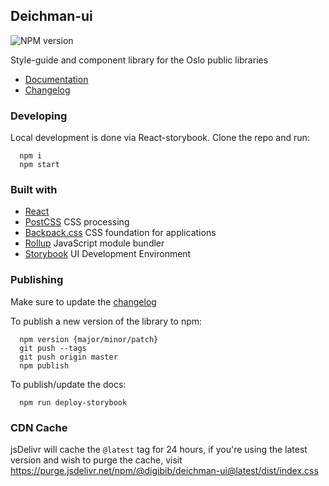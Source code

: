 ## Deichman-ui

![NPM version](https://img.shields.io/npm/v/@digibib/deichman-ui.svg)

Style-guide and component library for the Oslo public libraries

- [Documentation](https://digibib.github.io/deichman-ui)
- [Changelog](CHANGELOG.md)

### Developing

Local development is done via React-storybook. Clone the repo and run:

```
  npm i
  npm start
```

### Built with

- [React](https://reactjs.org/)
- [PostCSS](https://preset-env.cssdb.org/) CSS processing
- [Backpack.css](https://github.com/chris-pearce/backpack.css) CSS foundation for applications
- [Rollup](https://rollupjs.org/guide/en) JavaScript module bundler
- [Storybook](https://storybook.js.org/) UI Development Environment

### Publishing

Make sure to update the [changelog](CHANGELOG.md)

To publish a new version of the library to npm:

```
  npm version {major/minor/patch}
  git push --tags
  git push origin master
  npm publish
```

To publish/update the docs:

```
  npm run deploy-storybook
```

### CDN Cache

jsDelivr will cache the `@latest` tag for 24 hours, if you're using the latest version and wish to purge the cache, visit https://purge.jsdelivr.net/npm/@digibib/deichman-ui@latest/dist/index.css
